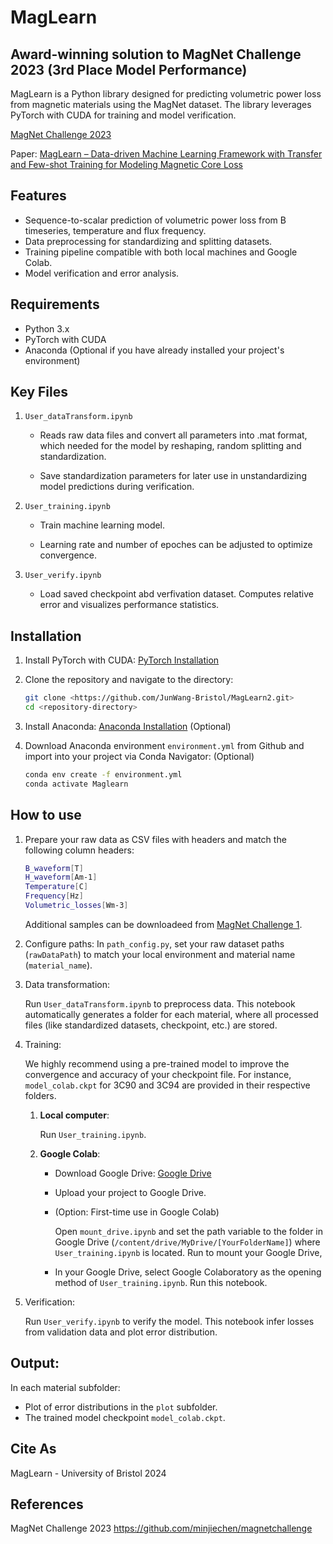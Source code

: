 
# MagLearn

## Award-winning solution to MagNet Challenge 2023 (3rd Place Model Performance)

MagLearn is a Python library designed for predicting volumetric power loss from magnetic materials using the MagNet dataset. The library leverages PyTorch with CUDA for training and model verification.

[MagNet Challenge 2023](https://github.com/minjiechen/magnetchallenge)

Paper: [MagLearn – Data-driven Machine Learning Framework with Transfer and Few-shot Training for Modeling Magnetic Core Loss](https://research-information.bris.ac.uk/en/publications/maglearn-data-driven-machine-learning-framework-with-transfer-and)

## Features

- Sequence-to-scalar prediction of volumetric power loss from B timeseries, temperature and flux frequency. 
- Data preprocessing for standardizing and splitting datasets.
- Training pipeline compatible with both local machines and Google Colab.
- Model verification and error analysis.

## Requirements

- Python 3.x
- PyTorch with CUDA
- Anaconda (Optional if you have already installed your project's environment)


## Key Files

1. `User_dataTransform.ipynb`

    - Reads raw data files and convert all parameters into .mat format, which needed for the model by reshaping, random splitting and standardization. 

    - Save standardization parameters for later use in unstandardizing model predictions during verification.

2. `User_training.ipynb`

    - Train machine learning model.

    - Learning rate and number of epoches can be adjusted to optimize convergence.

3. `User_verify.ipynb`

    - Load saved checkpoint abd verfivation dataset. Computes relative error and visualizes performance statistics.


## Installation

1. Install PyTorch with CUDA: [PyTorch Installation](https://pytorch.org/get-started/locally/)

2. Clone the repository and navigate to the directory:
    ```bash
    git clone <https://github.com/JunWang-Bristol/MagLearn2.git>
    cd <repository-directory>
    ```

3. Install Anaconda: [Anaconda Installation](https://www.anaconda.com/download) (Optional)

4. Download Anaconda environment `environment.yml` from Github and import into your project via Conda Navigator: (Optional)
    ```bash
    conda env create -f environment.yml
    conda activate Maglearn
    ```


## How to use

1. Prepare your raw data as CSV files with headers and match the following column headers:
    ```bash
    B_waveform[T]
    H_waveform[Am-1]
    Temperature[C]
    Frequency[Hz]
    Volumetric_losses[Wm-3]
    ```

    Additional samples can be downloadeed from [MagNet Challenge 1](https://www.princeton.edu/~minjie/magnet.html).

2. Configure paths:
    In `path_config.py`, set your raw dataset paths (`rawDataPath`) to match your local environment and material name (`material_name`).

3. Data transformation:

    Run `User_dataTransform.ipynb` to preprocess data. This notebook automatically generates a folder for each material, where all processed files (like standardized datasets, checkpoint, etc.) are stored.

4. Training:

    We highly recommend using a pre-trained model to improve the convergence and accuracy of your checkpoint file. For instance, `model_colab.ckpt` for 3C90 and 3C94 are provided in their respective folders.

    1. **Local computer**:

        Run `User_training.ipynb`.

    2. **Google Colab**:
        - Download Google Drive: [Google Drive](https://support.google.com/a/users/answer/13022292?hl=en)
        - Upload your project to Google Drive.
        - (Option: First-time use in Google Colab)

            Open `mount_drive.ipynb` and set the path variable to the folder in Google Drive (`/content/drive/MyDrive/[YourFolderName]`) where `User_training.ipynb` is located. Run to mount your Google Drive, 

        - In your Google Drive, select Google Colaboratory as the opening method of `User_training.ipynb`. Run this notebook.


5. Verification:

    Run `User_verify.ipynb` to verify the model. This notebook infer losses from validation data and plot error distribution.


## Output:

In each material subfolder:

- Plot of error distributions in the `plot` subfolder.
- The trained model checkpoint `model_colab.ckpt`.

## Cite As

MagLearn - University of Bristol 2024

## References

MagNet Challenge 2023 https://github.com/minjiechen/magnetchallenge